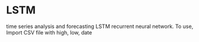 # LSTM
time series analysis and forecasting
LSTM recurrent neural network.
To use, Import CSV file with high, low, date
